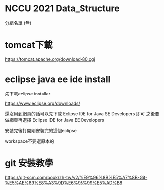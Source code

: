 # NCCU 2021 Data_Structure #

分組名單
(無)

# tomcat下載 #

https://tomcat.apache.org/download-80.cgi

# eclipse java ee ide install #

先下載eclipse installer 

https://www.eclipse.org/downloads/

還沒用到網頁的話可以先下載 Eclipse IDE for Java SE Developers 即可
之後要做網頁再選擇 Eclipse IDE for Java EE Developers

安裝完後打開剛安裝完的這個eclipse

workspace不要選原本的

# git 安裝教學 #

https://git-scm.com/book/zh-tw/v2/%E9%96%8B%E5%A7%8B-Git-%E5%AE%89%E8%A3%9D%E6%95%99%E5%AD%B8
